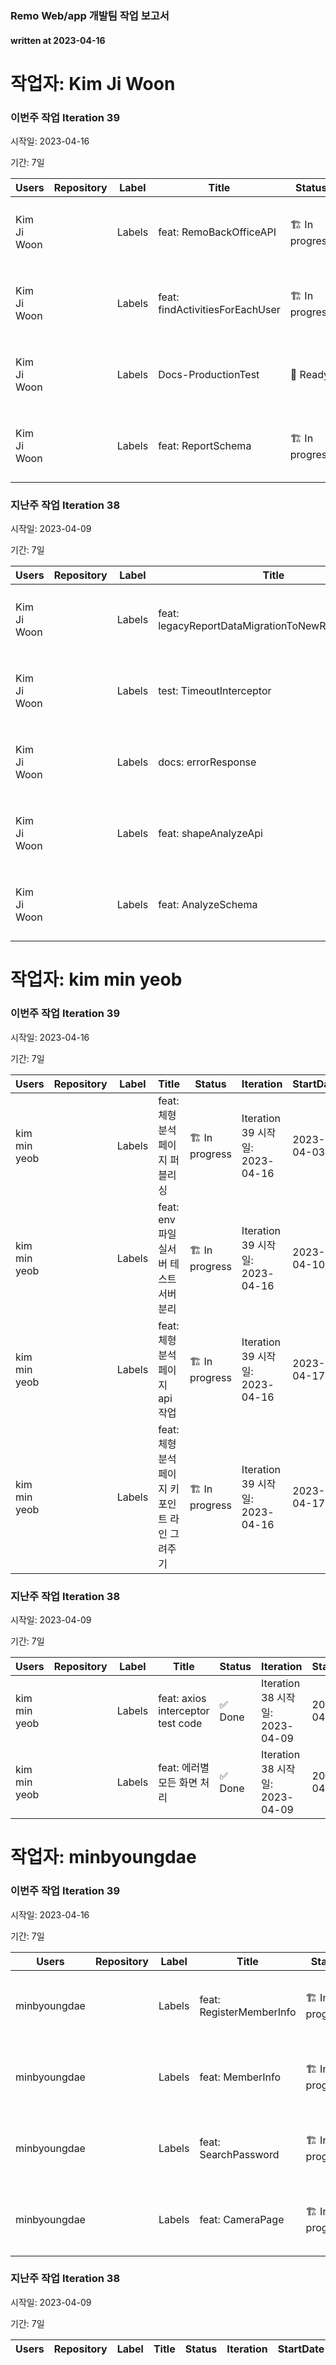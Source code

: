 ### Remo Web/app 개발팀 작업 보고서

#### written at 2023-04-16

# 작업자: Kim Ji Woon

### 이번주 작업 Iteration 39


시작일: 2023-04-16


기간: 7일

| Users | Repository | Label | Title | Status | Iteration | StartDate | DueDate | PullRequest |
| ----- | ---------- | ----- | ----- | ------ | --------- | --------- | ------- | ----------- |
| Kim Ji Woon |  | Labels | feat: RemoBackOfficeAPI | 🏗 In progress | Iteration 39 시작일: 2023-04-16 | 2023-03-27 | 2023-04-14 |  |
| Kim Ji Woon |  | Labels | feat: findActivitiesForEachUser | 🏗 In progress | Iteration 39 시작일: 2023-04-16 | 2023-03-29 | 2023-03-30 | 제목: chore: addlog 병합일: 2023-03-30 |
| Kim Ji Woon |  | Labels | Docs-ProductionTest | 🔖 Ready | Iteration 39 시작일: 2023-04-16 |  |  |  |
| Kim Ji Woon |  | Labels | feat: ReportSchema | 🏗 In progress | Iteration 39 시작일: 2023-04-16 | 2023-04-10 | 2023-04-14 |  |

### 지난주 작업 Iteration 38


시작일: 2023-04-09


기간: 7일

| Users | Repository | Label | Title | Status | Iteration | StartDate | DueDate | PullRequest |
| ----- | ---------- | ----- | ----- | ------ | --------- | --------- | ------- | ----------- |
| Kim Ji Woon |  | Labels | feat: legacyReportDataMigrationToNewReportSchema | 🏗 In progress | Iteration 38 시작일: 2023-04-09 | 2023-04-03 | 2023-04-14 |  |
| Kim Ji Woon |  | Labels | test:  TimeoutInterceptor | ✅ Done | Iteration 38 시작일: 2023-04-09 | 2023-04-10 | 2023-04-10 | 제목: test: timoutInterceptor 병합일: 2023-04-10 |
| Kim Ji Woon |  | Labels | docs: errorResponse | ✅ Done | Iteration 38 시작일: 2023-04-09 | 2023-04-10 | 2023-04-10 | 제목: docs: errorResponses 병합일: 2023-04-10 |
| Kim Ji Woon |  | Labels | feat: shapeAnalyzeApi | 👀 In review | Iteration 38 시작일: 2023-04-09 | 2023-04-11 | 2023-04-14 | 제목: feat: add Analyze Service(AI API Call) code 병합일: 2023-04-12 |
| Kim Ji Woon |  | Labels | feat: AnalyzeSchema | ✅ Done | Iteration 38 시작일: 2023-04-09 | 2023-04-07 | 2023-04-14 | 제목: chore: add multer s3 병합일: 2023-04-07 |

# 작업자: kim min yeob

### 이번주 작업 Iteration 39


시작일: 2023-04-16


기간: 7일

| Users | Repository | Label | Title | Status | Iteration | StartDate | DueDate | PullRequest |
| ----- | ---------- | ----- | ----- | ------ | --------- | --------- | ------- | ----------- |
| kim min yeob |  | Labels | feat: 체형 분석페이지 퍼블리싱 | 🏗 In progress | Iteration 39 시작일: 2023-04-16 | 2023-04-03 | 2023-04-21 |  |
| kim min yeob |  | Labels | feat: env 파일 실서버 테스트서버 분리 | 🏗 In progress | Iteration 39 시작일: 2023-04-16 | 2023-04-10 | 2023-04-21 |  |
| kim min yeob |  | Labels | feat: 체형분석 페이지 api작업 | 🏗 In progress | Iteration 39 시작일: 2023-04-16 | 2023-04-17 | 2023-04-21 |  |
| kim min yeob |  | Labels | feat: 체형 분석 페이지 키포인트 라인 그려주기 | 🏗 In progress | Iteration 39 시작일: 2023-04-16 | 2023-04-17 | 2023-04-21 |  |

### 지난주 작업 Iteration 38


시작일: 2023-04-09


기간: 7일

| Users | Repository | Label | Title | Status | Iteration | StartDate | DueDate | PullRequest |
| ----- | ---------- | ----- | ----- | ------ | --------- | --------- | ------- | ----------- |
| kim min yeob |  | Labels | feat: axios interceptor test code  | ✅ Done | Iteration 38 시작일: 2023-04-09 | 2023-04-10 | 2023-04-14 |  |
| kim min yeob |  | Labels | feat:  에러별 모든 화면 처리 | ✅ Done | Iteration 38 시작일: 2023-04-09 | 2023-04-10 | 2023-04-14 |  |

# 작업자: minbyoungdae

### 이번주 작업 Iteration 39


시작일: 2023-04-16


기간: 7일

| Users | Repository | Label | Title | Status | Iteration | StartDate | DueDate | PullRequest |
| ----- | ---------- | ----- | ----- | ------ | --------- | --------- | ------- | ----------- |
| minbyoungdae |  | Labels | feat: RegisterMemberInfo | 🏗 In progress | Iteration 39 시작일: 2023-04-16 | 2023-04-04 | 2023-04-19 |  |
| minbyoungdae |  | Labels | feat: MemberInfo | 🏗 In progress | Iteration 39 시작일: 2023-04-16 | 2023-04-05 | 2023-04-19 |  |
| minbyoungdae |  | Labels | feat: SearchPassword | 🏗 In progress | Iteration 39 시작일: 2023-04-16 | 2023-04-06 | 2023-04-19 |  |
| minbyoungdae |  | Labels | feat: CameraPage | 🏗 In progress | Iteration 39 시작일: 2023-04-16 | 2023-04-13 | 2023-04-19 |  |

### 지난주 작업 Iteration 38


시작일: 2023-04-09


기간: 7일

| Users | Repository | Label | Title | Status | Iteration | StartDate | DueDate | PullRequest |
| ----- | ---------- | ----- | ----- | ------ | --------- | --------- | ------- | ----------- |


